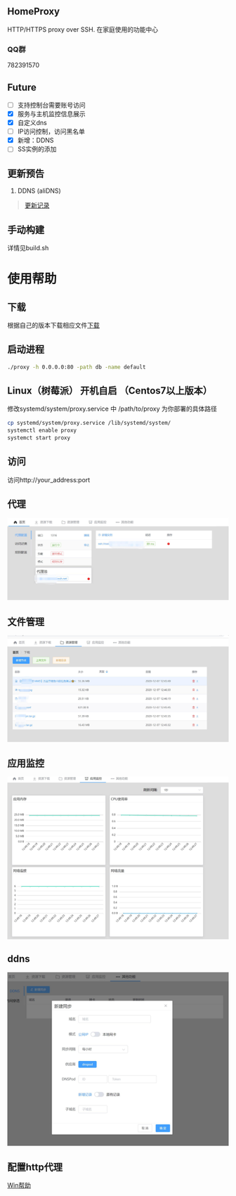 ## HomeProxy
HTTP/HTTPS proxy over SSH. 在家庭使用的功能中心

### QQ群
782391570

## Future
- [ ] 支持控制台需要账号访问
- [x] 服务与主机监控信息展示
- [x] 自定义dns
- [ ] IP访问控制，访问黑名单
- [x] 新增：DDNS
- [ ] SS实例的添加

## 更新预告
1. DDNS (aliDNS)
> [更新记录](/doc/update.md)

## 手动构建
详情见build.sh

# 使用帮助
## 下载
根据自己的版本下载相应文件[下载](https://github.com/lilacsheep/HomeCenter/releases)

## 启动进程
```bash
./proxy -h 0.0.0.0:80 -path db -name default
```
## Linux（树莓派） 开机自启 （Centos7以上版本）
修改systemd/system/proxy.service 中 /path/to/proxy 为你部署的具体路径

```bash
cp systemd/system/proxy.service /lib/systemd/system/
systemctl enable proxy
systemct start proxy
```
## 访问
访问http://your_address:port

## 代理
![](/pic/start.jpg)

## 文件管理
![](/pic/file.jpg)

## 应用监控
![](/pic/monitor.jpg)

## ddns
![](/pic/ddns.jpg)

## 配置http代理
[Win帮助](https://jingyan.baidu.com/article/72ee561a053a87e16138dfed.html)